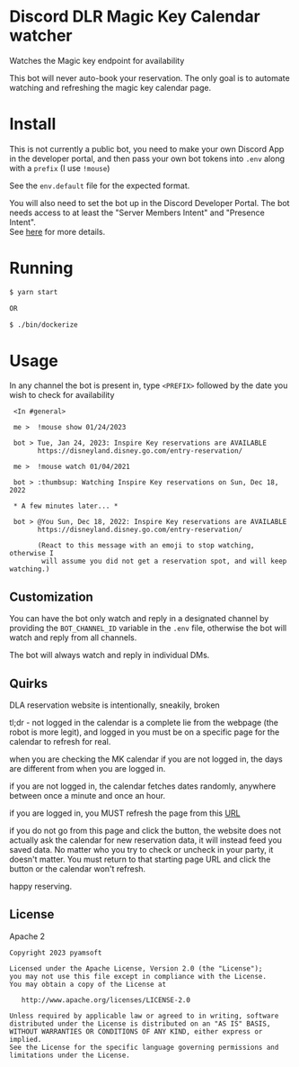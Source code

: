 # Discord DLR Magic Key Calendar watcher

Watches the Magic key endpoint for availability

This bot will never auto-book your reservation. The only goal is to automate watching
and refreshing the magic key calendar page.

# Install

This is not currently a public bot, you need
to make your own Discord App in the developer portal,
and then pass your own bot tokens into `.env`
along with a `prefix` (I use `!mouse`)

See the `env.default` file for the expected format.

You will also need to set the bot up in the Discord Developer Portal. The bot
needs access to at least the "Server Members Intent" and "Presence Intent".  
See [here](https://github.com/pyamsoft/mousewatch/issues/9) for more details.

# Running
```bash
$ yarn start

OR

$ ./bin/dockerize
```

# Usage

In any channel the bot is present in, type `<PREFIX>`
followed by the date you wish to check for availability

```
 <In #general>

 me >  !mouse show 01/24/2023

 bot > Tue, Jan 24, 2023: Inspire Key reservations are AVAILABLE
       https://disneyland.disney.go.com/entry-reservation/

 me >  !mouse watch 01/04/2021

 bot > :thumbsup: Watching Inspire Key reservations on Sun, Dec 18, 2022
 
 * A few minutes later... *
 
 bot > @You Sun, Dec 18, 2022: Inspire Key reservations are AVAILABLE
       https://disneyland.disney.go.com/entry-reservation/
       
       (React to this message with an emoji to stop watching, otherwise I
        will assume you did not get a reservation spot, and will keep watching.)

```

## Customization

You can have the bot only watch and reply in a designated channel by providing the
`BOT_CHANNEL_ID` variable in the `.env` file, otherwise the bot will watch and reply from
all channels.

The bot will always watch and reply in individual DMs.

## Quirks

DLA reservation website is intentionally, sneakily, broken

tl;dr - not logged in the calendar is a complete lie from the webpage (the robot is more legit),
and logged in you must be on a specific page for the calendar to refresh for real.

when you are checking the MK calendar if you are not logged in, the days are different from when you are logged in.

if you are not logged in, the calendar fetches dates randomly, anywhere between once a minute and once an hour.

if you are logged in, you MUST refresh the page from this [URL](https://disneyland.disney.go.com/entry-reservation/)

if you do not go from this page and click the button, the website does not actually ask the calendar for new
reservation data, it will instead feed you saved data. No matter who you try to check or uncheck in your party,
it doesn't matter. You must return to that starting page URL and click the button or the calendar won't refresh.

happy reserving.


## License

Apache 2

```
Copyright 2023 pyamsoft

Licensed under the Apache License, Version 2.0 (the "License");
you may not use this file except in compliance with the License.
You may obtain a copy of the License at

   http://www.apache.org/licenses/LICENSE-2.0

Unless required by applicable law or agreed to in writing, software
distributed under the License is distributed on an "AS IS" BASIS,
WITHOUT WARRANTIES OR CONDITIONS OF ANY KIND, either express or implied.
See the License for the specific language governing permissions and
limitations under the License.
```


